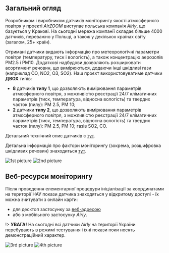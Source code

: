 ﻿## Загальний огляд

Розробником і виробником датчиків моніторингу якості атмосферного повітря у проєкті _AirZOOM_ виступає польська компанія _Airly_, що базується у Кракові. На сьогодні мережа компанії складає більше 4000 датчиків, переважно у Польщі, а також у декількох країнах світу (загалом, 25+ країн).

Отримані датчики видають інформацію про метеорологічні параметри повітря (температуру, тиск і вологість), а також концентрацію аерозолів PM2.5 і PM10. Додаткові надбудови дозволяють розширювати асортимент речовин, що вимірюються, додаючи інші шкідливі гази (наприклад CO, NO2, O3, SO2). Наш проєкт використовуватиме датчики **ДВОХ** типів: 

- **8** датчиків **типу 1**, що дозволяють вимірювання параметрів атмосферного повітря, з можливістю реєстрації 24/7 кліматичних параметрів (тиск, температура, відносна вологість) та твердих часток (пилу): РМ 2.5, РМ 10;
- **2** датчики **типу 2**, що дозволяють вимірювання параметрів атмосферного повітря, з можливістю реєстрації 24/7 кліматичних параметрів (тиск, температура, відносна вологість) та твердих часток (пилу): РМ 2.5, РМ 10; газів SO2, CO.

Детальний технічний опис датчиків є [тут](sens_detail.md).

Детальна інформація про фактори моніторингу (зокрема, розшифровка шкідливих речовин) знаходиться [тут](parameters.md).

![1st picture](img/pic_sens1.jpg ':size=350') ![2nd picture](img/pic_sens2.jpg ':size=350') 

## Веб-ресурси моніторингу

Після проведення елементарної процедури ініціалізації за координатами на території НАУ покази датчика знаходяться у відкритому доступі - їх можна зчитувати з онлайн карти:

- для десктоп застосунку за [веб-адресою](https://airly.eu/map/en/#50.43992,30.42885,i9954)
- або з мобільного застосунку _Airly_.

!> **УВАГА!** На сьогодні всі датчики _Airly_ на території України перебувають в режимі тестування і їхні покази поки носять демонстраційний характер.

![3rd picture](img/pic_map1.jpg ':size=600') ![4th picture](img/pic_map2.jpg ':size=170')
